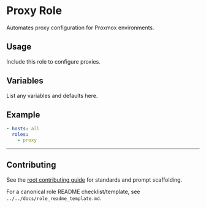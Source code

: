 # Proxy Role

Automates proxy configuration for Proxmox environments.

## Usage
Include this role to configure proxies.

## Variables
List any variables and defaults here.

## Example
```yaml
- hosts: all
  roles:
    - proxy
```

---

## Contributing

See the [root contributing guide](../../docs/contributing.md) for standards and prompt scaffolding.

For a canonical role README checklist/template, see `../../docs/role_readme_template.md`.